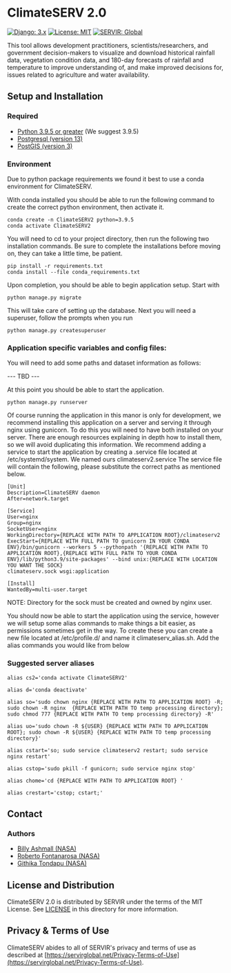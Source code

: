 # ClimateSERV 2.0

[![Django: 3.x](https://img.shields.io/badge/Django-3.x-blue)](https://www.djangoproject.com)
[![License: MIT](https://img.shields.io/badge/License-MIT-yellow.svg)](https://opensource.org/licenses/MIT)
[![SERVIR: Global](https://img.shields.io/badge/SERVIR-Global-green)](https://servirglobal.net)

This tool allows development practitioners, scientists/researchers, and government decision-makers to visualize and
download historical rainfall data, vegetation condition data, and 180-day forecasts of rainfall and temperature to
improve understanding of, and make improved decisions for, issues related to agriculture and water availability.

## Setup and Installation

### Required

- [Python 3.9.5 or greater](https://www.python.org/downloads/) (We suggest 3.9.5)
- [Postgresql (version 13)](https://www.postgresql.org/download)
- [PostGIS (version 3)](https://postgis.net/install/)

### Environment
Due to python package requirements we found it best to use a conda environment for ClimateSERV.

With conda installed you should be able to run the following command to create the correct python 
environment, then activate it.

```
conda create -n ClimateSERV2 python=3.9.5
conda activate ClimateSERV2
```

You will need to cd to your project directory, then run the following two installation commands.
Be sure to complete the installations before moving on, they can take a little time, be patient.

```
pip install -r requirements.txt
conda install --file conda_requirements.txt
```

Upon completion, you should be able to begin application setup.  Start with 

```
python manage.py migrate
```

This will take care of setting up the database.  Next you will need a superuser, 
follow the prompts when you run 

```
python manage.py createsuperuser
```

### Application specific variables and config files:

You will need to add some paths and dataset information as follows:

--- TBD ---

At this point you should be able to start the application.

```
python manage.py runserver
```

Of course running the application in this manor is only for development, we recommend installing
this application on a server and serving it through nginx using gunicorn.  To do this you will need to 
have both installed on your server.  There are enough resources explaining in depth how to install them,
so we will avoid duplicating this information.  We recommend adding a service to start the application
by creating a .service file located at /etc/systemd/system.  We named ours climateserv2.service
The service file will contain the following, please substitute the correct paths as mentioned below.

```
[Unit]
Description=ClimateSERV daemon
After=network.target

[Service]
User=nginx
Group=nginx
SocketUser=nginx
WorkingDirectory={REPLACE WITH PATH TO APPLICATION ROOT}/climateserv2
ExecStart={REPLACE WITH FULL PATH TO gunicorn IN YOUR CONDA ENV}/bin/gunicorn --workers 5 --pythonpath '{REPLACE WITH PATH TO APPLICATION ROOT},{REPLACE WITH FULL PATH TO YOUR CONDA ENV}/lib/python3.9/site-packages' --bind unix:{REPLACE WITH LOCATION YOU WANT THE SOCK}
climateserv.sock wsgi:application 

[Install]
WantedBy=multi-user.target
```

NOTE: Directory for the sock must be created and owned by nginx user.

You should now be able to start the application using the service, however we will setup some alias commands to 
make things a bit easier, as permissions sometimes get in the way.  To create these you can create a new file
located at /etc/profile.d/ and name it climateserv_alias.sh.  Add the alias commands you would like from below

### Suggested server aliases
```
alias cs2='conda activate ClimateSERV2'

alias d='conda deactivate'

alias so='sudo chown nginx {REPLACE WITH PATH TO APPLICATION ROOT} -R; sudo chown -R nginx  {REPLACE WITH PATH TO temp processing directory}; sudo chmod 777 {REPLACE WITH PATH TO temp processing directory} -R'

alias uo='sudo chown -R ${USER} {REPLACE WITH PATH TO APPLICATION ROOT}; sudo chown -R ${USER} {REPLACE WITH PATH TO temp processing directory}'

alias cstart='so; sudo service climateserv2 restart; sudo service nginx restart'

alias cstop='sudo pkill -f gunicorn; sudo service nginx stop'

alias chome='cd {REPLACE WITH PATH TO APPLICATION ROOT} '

alias crestart='cstop; cstart;'
```

## Contact

### Authors

- [Billy Ashmall (NASA)](mailto:billy.ashmall@nasa.gov)
- [Roberto Fontanarosa (NASA)](mailto:roberto.fontanarosa@nasa.gov)
- [Githika Tondapu (NASA)](mailto:githika.tondapu@nasa.gov)

## License and Distribution

ClimateSERV 2.0 is distributed by SERVIR under the terms of the MIT License. See
[LICENSE](https://github.com/SERVIR/ClimateSERV2/blob/master/LICENSE) in this directory for more information.

## Privacy & Terms of Use

ClimateSERV abides to all of SERVIR's privacy and terms of use as described
at [https://servirglobal.net/Privacy-Terms-of-Use](https://servirglobal.net/Privacy-Terms-of-Use).
